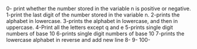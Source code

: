 0- print whether the number stored in the variable n is positive or negative. 
1-print the last digit of the number stored in the variable n.
2-prints the alphabet in lowercase.
3-prints the alphabet in lowercase, and then in uppercase.
4-Print all the letters except q and e
5-prints single digit numbers of base 10
6-prints single digit numbers of base 10
7-prints the lowercase alphabet in reverse and add new line
8-
9-
100-
